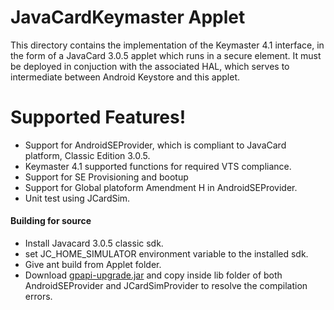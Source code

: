 # JavaCardKeymaster Applet

This directory contains the implementation of the Keymaster 4.1
interface, in the form of a JavaCard 3.0.5 applet which runs in a secure
element.  It must be deployed in conjuction with the associated HAL,
which serves to intermediate between Android Keystore and this applet.

# Supported Features!

  - Support for AndroidSEProvider, which is compliant to JavaCard platform, Classic Edition 3.0.5.
  - Keymaster 4.1 supported functions for required VTS compliance.
  - Support for SE Provisioning and bootup
  - Support for Global platoform Amendment H in AndroidSEProvider.
  - Unit test using JCardSim.

#### Building for source
- Install Javacard 3.0.5 classic sdk.
- set JC_HOME_SIMULATOR environment variable to the installed sdk.
- Give ant build from Applet folder.
- Download [gpapi-upgrade.jar](https://globalplatform.wpengine.com/specs-library/globalplatform-card-api-org-globalplatform-upgrade-v1/) and copy inside lib folder of both AndroidSEProvider and JCardSimProvider to resolve the compilation errors.
